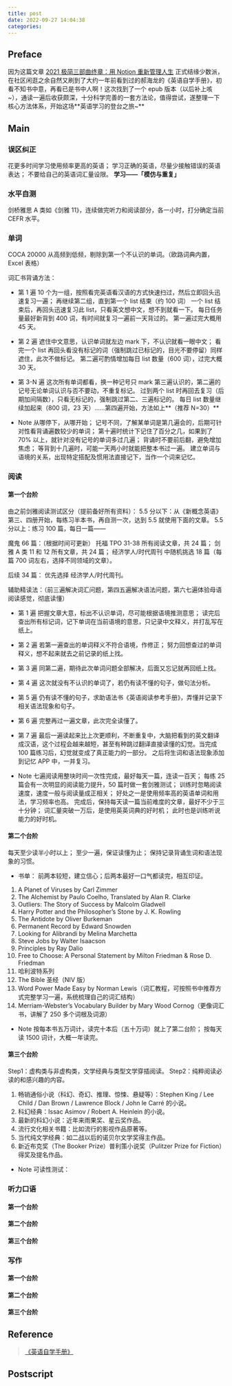 ```yaml
---
title: post
date: 2022-09-27 14:04:38
categories:
---
```

## Preface
因为这篇文章 [2021 极简三部曲终章：用 Notion 重新管理人生](https://sspai.com/post/71288) 正式结缘少数派，在社区闲逛之余自然又刷到了大约一年前看到过的郝海龙的《英语自学手册》，初看不知书中意，再看已是书中人啊！这次找到了一个 epub 版本（以后补上咳~），通读一遍后收获颇深，十分科学完善的一套方法论，值得尝试，遂整理一下核心方法体系，开始这场**英语学习的登台之旅~**


## Main
### 误区纠正
花更多时间学习使用频率更高的英语；
学习正确的英语，尽量少接触错误的英语表达；
不要给自己的英语词汇量设限。
**学习——「模仿与重复」**


### 水平自测
剑桥雅思 A 类如《剑雅 11》，连续做完听力和阅读部分，各一小时，打分确定当前 CEFR 水平。


### 单词
COCA 20000 从高频到低频，剔除到第一个不认识的单词。（欧路词典内置，Excel 表格）

词汇书背诵方法：
- 第 1 遍
10 个为一组，按照看完英语看汉语的方式快速扫过，然后立即回头迅速复习一遍；
再继续第二组，直到第一个 list 结束（约 100 词）
一个 list 结束后，再回头迅速复习此 list，只看英文想中文，想不到就看一下。
每日任务量最好新背到 400 词，有时间就复习一遍前一天背过的。
第一遍过完大概用 45 天。

- 第 2 遍
遮住中文意思，认识单词就左边 mark 下，不认识就看一眼中文；
看完一个 list 再回头看没有标记的词（强制跳过已标记的，目光不要停留）同样遮住，此次不做标记。
第二遍可酌情增加每日 list 数量（600 词），过完大概 30 天。

- 第 3-N 遍
这次所有单词都看，换一种记号只 mark 第三遍认识的，第二遍的记号无论单词认识与否不要动，不重复标记。
过到两个 list 时再回去复习（后期加间隔数），只看无标记的，强制跳过第二、三遍标记的。
每日 list 数量继续加起来（800 词，23 天）……第四遍开始，方法如上**（推荐 N=30）**

- Note
从哪停下，从哪开始；
记号不同，了解某单词是第几遍会的，后期可针对性看背诵遍数较少的单词；
第十遍时统计下记住了百分之几，如果到了 70% 以上，就针对没有记号的单词多过几遍；
背诵时不要前后翻，避免增加焦虑；
等背到十几遍时，可能一天两小时就能把整本书过一遍。
建立单词与语境的关系，出现特定搭配及惯用法直接记下，当作一个词来记忆。


### 阅读
#### 第一个台阶
由之前剑雅阅读测试区分（提前备好所有资料）：
5.5 分以下：从《新概念英语》第三、四册开始，每练习半本书，再自测一次，达到 5.5 就使用下面的文章。
5.5 分以上：练习 100 篇，每日一篇——

魔鬼 66 篇：（根据时间可更新）
托福 TPO 31-38 所有阅读文章，共 24 篇；
剑雅 A 类 11 和 12 所有文章，共 24 篇；
经济学人/时代周刊 中随机挑选 18 篇（每篇 700 词左右，选择不同领域的文章）。

后续 34 篇：
优先选择 经济学人/时代周刊。

辅助精读法：（前三遍解决词汇问题，第四五遍解决语法问题，第六七遍体验母语阅读感觉，彻底读懂）
- 第 1 遍
把握文章大意，标出不认识单词，尽可能根据语境推测意思；
读完后查出所有标记词，记下单词在当前语境的意思，只记录中文释义，并打乱写在纸上。

- 第 2 遍
若第一遍查出的单词释义不符合语境，作修正；
努力回想查过的单词释义，想不起来就去之前记录的纸上找。

- 第 3 遍
同第二遍，期待此次单词问题全部解决，后面又忘记就再回纸上找。

- 第 4 遍
这次就没有不认识的单词了，若仍有读不懂的句子，做句法分析。

- 第 5 遍
仍有读不懂的句子，求助语法书《英语阅读参考手册》，弄懂并记录下相关语法现象和句子。

- 第 6 遍
完整再过一遍文章，此次完全读懂了。

- 第 7 遍
最后一遍读起来比上次更顺利，不断重复中，大脑把看到的英文翻译成汉语，这个过程会越来越短，甚至有种跳过翻译直接读懂的幻觉。当完成 100 篇练习后，幻觉就变成了真正能力的一部分。
之后将生词和语法现象添加到记忆 APP 中，一并复习。

- Note
七遍阅读用整块时间一次性完成，最好每天一篇，连读一百天；
每练 25 篇会有一次明显的阅读能力提升，50 篇时做一套剑雅测试；
训练时忽略阅读速度，速度一般与阅读量成正相关；
好处之一是使用频率高的英语单词和用法，学习频率也高。
完成后，保持每天读一篇当前难度的文章，最好不少于三十分钟；
词汇量突破一万后，是使用英英词典的好时机；
此时也是训练听说能力的好时机。


#### 第二个台阶
每天至少读半小时以上；
至少一遍，保证读懂为止；
保持记录背诵生词和语法现象的习惯。

- 书单：
前两本较短，建立信心；后两本最好一口气都读完，相互印证。
1. A Planet of Viruses by Carl Zimmer
2. The Alchemist by Paulo Coelho, Translated by Alan R. Clarke
3. Outliers: The Story of Success by Malcolm Gladwell
4. Harry Potter and the Philosopher’s Stone by J. K. Rowling
5. The Antidote by Oliver Burkeman
6. Permanent Record by Edward Snowden
7. Looking for Alibrandi by Melina Marchetta
8. Steve Jobs by Walter Isaacson
9. Principles by Ray Dalio
10. Free to Choose: A Personal Statement by Milton Friedman & Rose D. Friedman
11. 哈利波特系列
12. The Bible 圣经（NIV 版）
13. Word Power Made Easy by Norman Lewis（词汇教程，可按照书中推荐方式完整学习一遍，系统梳理自己的词汇结构）
14. Merriam-Webster’s Vocabulary Builder by Mary Wood Cornog（更像词汇书，讲解了 250 多个词根及词源）

- Note
按每本书五万词计，读完十本后（五十万词）就上了第二台阶；
按每天读 1500 词计，大概一年读完。


#### 第三个台阶
Step1：虚构类与非虚构类，文学经典与类型文学穿插阅读。
Step2：纯粹阅读必读的和感兴趣的内容。

1. 畅销通俗小说（科幻、奇幻、推理、惊悚、悬疑等）：Stephen King / Lee Child / Dan Brown / Lawrence Block / John le Carré 的小说。
2. 科幻经典：Issac Asimov / Robert A. Heinlein 的小说。
3. 最新的科幻小说：近年来雨果奖、星云奖作品。
4. 流行文化相关书籍：比如流行的影视作品原著等。
5. 当代纯文学经典：如二战以后的诺贝尔文学奖得主作品。
6. 新近布克奖（The Booker Prize）普利策小说奖（Pulitzer Prize for Fiction）得奖及提名作品。

- Note
可读性测试：



### 听力口语
#### 第一个台阶

#### 第二个台阶

#### 第三个台阶




### 写作
#### 第一个台阶

#### 第二个台阶

#### 第三个台阶



## Reference
> [《英语自学手册》](https://sspai.com/series/77)


## Postscript

